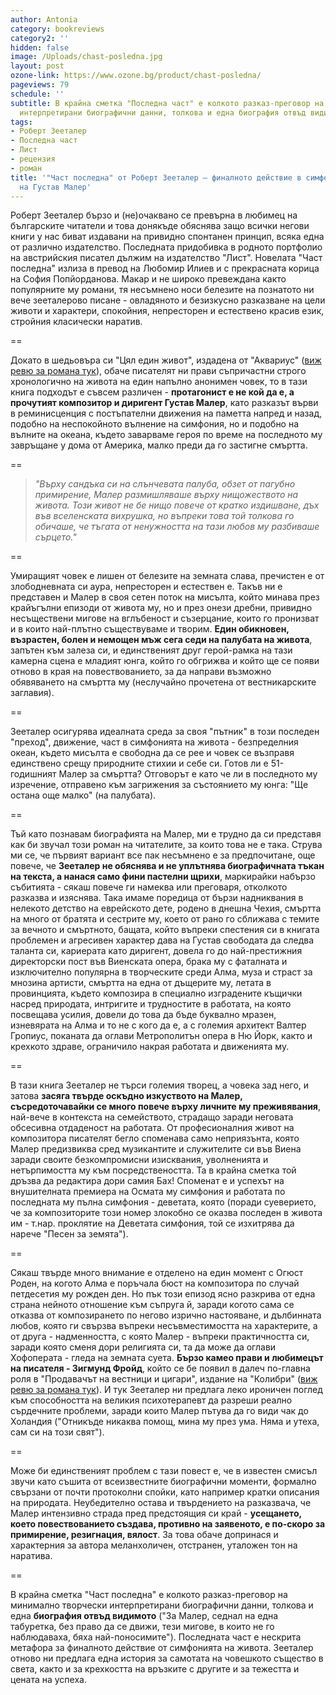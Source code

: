 ```yaml
---
author: Antonia
category: bookreviews
category2: ''
hidden: false
image: /Uploads/chast-posledna.jpg
layout: post
ozone-link: https://www.ozone.bg/product/chast-posledna/
pageviews: 79
schedule: ''
subtitle: В крайна сметка "Последна част" е колкото разказ-преговор на минимално творчески
  интерпретирани биографични данни, толкова и една биография отвъд видимото
tags:
- Роберт Зееталер
- Последна част
- Лист
- рецензия
- роман
title: '"Част последна" от Роберт Зееталер – финалното действие в симфонията на живота
  на Густав Малер'
---
```


Роберт Зееталер бързо и (не)очаквано се превърна в любимец на българските читатели и това донякъде обяснява защо всички негови книги у нас биват издавани на привидно спонтанен принцип, всяка една от различно издателство. Последната придобивка в родното портфолио на австрийския писател дължим на издателство "Лист". Новелата "Част последна" излиза в превод на Любомир Илиев и с прекрасната корица на София Попйорданова. Макар и не широко превеждана както популярните му романи, тя несъмнено носи белезите на познатото ни вече зееталерово писане - овладяното и безизкусно разказване на цели животи и характери, спокойния, непресторен и естествено красив език, стройния класически наратив. 

\==

Докато в шедьовъра си "Цял един живот", издадена от "Аквариус" ([виж ревю за романа тук](https://literaturnirazgovori.com/bookreviews/2019/01/21/21-08-%D1%80%D0%BE%D0%B1%D0%B5%D1%80%D1%82-%D0%B7%D0%B5%D0%B5%D1%82%D0%B0%D0%BB%D0%B5%D1%80-%D1%86%D1%8F%D0%BB-%D0%B5%D0%B4%D0%B8%D0%BD-%D0%B6%D0%B8%D0%B2%D0%BE%D1%82.html)), обаче писателят ни прави съпричастни строго хронологично на живота на един напълно анонимен човек, то в тази книга подходът е съвсем различен - **протагонист е не кой да е, а прочутият композитор и диригент Густав Малер**, като разказът върви в реминисценция с постъпателни движения на паметта напред и назад, подобно на неспокойното вълнение на симфония, но и подобно на вълните на океана, където заварваме героя по време на последното му завръщане у дома от Америка, малко преди да го застигне смъртта. 

\==

> *"Върху сандъка си на слънчевата палуба, обзет от пагубно примирение, Малер размишляваше върху нищожеството на живота. Този живот не бе нищо повече от кратко издишване, дъх във вселенската вихрушка, но въпреки това той толкова го обичаше, че тъгата от ненужността на тази любов му разбиваше сърцето."*

\==

Умиращият човек е лишен от белезите на земната слава, пречистен е от злободневната си аура, непресторен и естествен е. Такъв ни е представен и Малер в своя сетен поток на мисълта, който минава през крайъгълни епизоди от живота му, но и през онези дребни, привидно несъществени мигове на вглъбеност и съзерцание, които го пронизват и в които най-плътно съществуваме и творим. **Един обикновен, възрастен, болен и немощен мъж сега седи на палубата на живота**, запътен към залеза си, и единственият друг герой-рамка на тази камерна сцена е младият юнга, който го обгрижва и който ще се появи отново в края на повествованието, за да направи възможно обявяването на смъртта му (неслучайно прочетена от вестникарските заглавия). 

\==

Зееталер осигурява идеалната среда за своя "пътник" в този последен "преход", движение, част в симфонията на живота - безпределния океан, където мисълта е свободна да се рее и човек се възправя единствено срещу природните стихии и себе си. Готов ли е 51-годишният Малер за смъртта? Отговорът е като че ли в последното му изречение, отправено към загрижения за състоянието му юнга: "Ще остана още малко" (на палубата). 

\==

Тъй като познавам биографията на Малер, ми е трудно да си представя как би звучал този роман на читателите, за които това не е така. Струва ми се, че първият вариант все пак несъмнено е за предпочитане, още повече, че **Зееталер не обяснява и не уплътнява биографичната тъкан на текста, а нанася само фини пастелни щрихи**, маркирайки набързо събитията - сякаш повече ги намеква или преговаря, отколкото разказва и изяснява. Така имаме поредица от бързи надниквания в нелекото детство на еврейското дете, родено в днешна Чехия, смъртта на много от братята и сестрите му, което от рано го сближава с темите за вечното и смъртното, бащата, който въпреки спестения си в книгата проблемен и агресивен характер дава на Густав свободата да следва таланта си, кариерата като диригент, довела го до най-престижния директорски пост във Виенската опера, брака му с фаталната и изключително популярна в творческите среди Алма, муза и страст за мнозина артисти, смъртта на една от дъщерите му, летата в провинцията, където композира в специално изградените къщички насред природата, интригите и трудностите в работата, на която посвещава усилия, довели до това да бъде буквално мразен, изневярата на Алма и то не с кого да е, а с големия архитект Валтер Гропиус, поканата да оглави Метрополитън опера в Ню Йорк, както и крехкото здраве, ограничило накрая работата и движенията му. 

\==

В тази книга Зееталер не търси големия творец, а човека зад него, и затова **засяга твърде оскъдно изкуството на Малер, съсредоточавайки се много повече върху личните му преживявания**, най-вече в контекста на семейството, страдащо заради неговата обсесивна отдаденост на работата. От професионалния живот на композитора писателят бегло споменава само неприязънта, която Малер предизвиква сред музикантите и служителите си във Виена заради своите безкомпромисни изисквания, уволненията и нетърпимостта му към посредствеността. Та в крайна сметка той дръзва да редактира дори самия Бах! Споменат е и успехът на внушителната премиера на Осмата му симфония и работата по последната му пълна симфония - деветата, която (поради суеверието, че за композиторите този номер злокобно се оказва последен в живота им - т.нар. проклятие на Деветата симфония, той се изхитрява да нарече "Песен за земята"). 

\==

Сякаш твърде много внимание е отделено на един момент с Огюст Роден, на когото Алма е поръчала бюст на композитора по случай петдесетия му рожден ден. Но пък този епизод ясно разкрива от една страна нейното отношение към съпруга й, заради когото сама се отказва от композирането по негово изрично настояване, и дълбинната любов, която ги свързва въпреки несъвместимостта на характерите, а от друга - надменността, с която Малер - въпреки практичността си, заради която сменя дори религията си, та да може да оглави Хофоперата - гледа на земната суета. **Бързо камео прави и любимецът на писателя - Зигмунд Фройд**, който се бе появил в далеч по-главна роля в "Продавачът на вестници и цигари", издание на "Колибри" ([виж ревю за романа тук](https://literaturnirazgovori.com/bookreviews/2019/07/08/10-15-%D1%80%D0%B5%D1%86%D0%B5%D0%BD%D0%B7%D0%B8%D1%8F-%D0%BF%D1%80%D0%BE%D0%B4%D0%B0%D0%B2%D0%B0%D1%87%D1%8A%D1%82-%D0%BD%D0%B0-%D0%B2%D0%B5%D1%81%D1%82%D0%BD%D0%B8%D1%86%D0%B8-%D0%B8-%D1%86%D0%B8%D0%B3%D0%B0%D1%80%D0%B8-%D1%80%D0%BE%D0%B1%D0%B5%D1%80%D1%82-%D0%B7%D0%B5%D0%B5%D1%82%D0%B0%D0%BB%D0%B5%D1%80.html)). И тук Зееталер ни предлага леко ироничен поглед към способността на великия психотерапевт да разреши реално сърдечните проблеми, заради които Малер пътува да го види чак до Холандия ("Отникъде никаква помощ, мина му през ума. Няма и утеха, сам си на този свят"). 

\==

Може би единственият проблем с тази повест е, че в известен смисъл звучи като съшита от всеизвестните биографични моменти, формално свързани от почти протоколни спойки, като например кратки описания на природата. Неубедително остава и твърдението на разказвача, че Малер интензивно страда пред предстоящия си край - **усещането, което повествованието създава, противно на заявеното, е по-скоро за примирение, резигнация, вялост**. За това обаче допринася и характерния за автора меланхоличен, отстранен, уталожен тон на наратива.

\==

В крайна сметка "Част последна" е колкото разказ-преговор на минимално творчески интерпретирани биографични данни, толкова и една **биография отвъд видимото** ("За Малер, седнал на една табуретка, без право да се движи, тези мигове, в които не го наблюдаваха, бяха най-поносимите"). Последната част е нескрита метафора за финалното действие от симфонията на живота. Зееталер отново ни предлага една история за самотата на човешкото същество в света, както и за крехкостта на връзките с другите и за тежестта и цената на успеха.